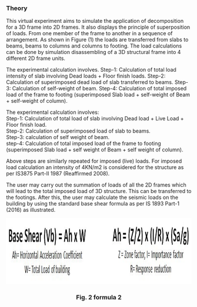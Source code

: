 ### Theory

This virtual experiment aims to simulate the application of decomposition for a 3D frame into 2D frames. It also displays the principle of superposition of loads. From one member of the frame to another in a sequence of arrangement. As shown in Figure (1) the loads are transferred from slabs to beams, beams to columns and columns to footing. The load calculations can be done by simulation disassembling of a 3D structural frame into 4 different 2D frame units.

The experimental calculation involves. 
Step-1: Calculation of total load intensity of slab involving Dead loads + Floor finish loads. 
Step-2: Calculation of superimposed dead load of slab transferred to beams. 
Step-3: Calculation of self-weight of beam. 
Step-4: Calculation of total imposed load of the frame to footing (superimposed Slab load + self-weight of Beam + self-weight of column). 

The experimental calculation involves:<br>
Step-1: Calculation of total load of slab involving Dead load + Live Load + Floor finish load.<br>
Step-2: Calculation of superimposed load of slab to beams.<br>
Step-3: calculation of self weight of beam.<br>
step-4: Calculation of total imposed load of the frame to footing (superimposed Slab load + self weight of Beam + self weight of column).<br>


Above steps are similarly repeated for imposed (live) loads. For imposed load calculation an intensity of 4KN/m2 is considered for the structure as per IS3875 Part-II 1987 (Reaffirmed 2008).

The user may carry out the summation of loads of all the 2D frames which will lead to the total imposed load of 3D structure. This can be transferred to the footings. After this, the user may calculate the seismic loads on the building by using the standard base shear formula as per IS 1893 Part-1 (2016) as illustrated. 




<center>
<img src="images/Baseshear.png" height="180px"  width="960px" >

### Fig. 2 formula 2
</center>